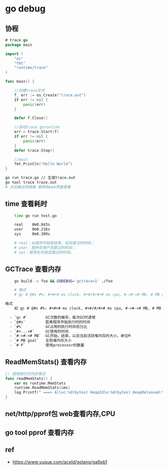 # go debug

## 协程

```go
# trace.go
package main

import (
    "os"
    "fmt"
    "runtime/trace"
)

func main() {

    //创建trace文件
    f, err := os.Create("trace.out")
    if err != nil {
        panic(err)
    }

    defer f.Close()

    //启动trace goroutine
    err = trace.Start(f)
    if err != nil {
        panic(err)
    }
    defer trace.Stop()

    //main
    fmt.Println("Hello World")
}
```

```bash
go run trace.go // 生成trace.out
go tool trace trace.out
# 点击输出的链接 跳转到web界面查看
```

## time 查看耗时

```bash
    time go run test.go

    real	0m0.843s
    user	0m0.216s
    sys	    0m0.389s

    # real：从程序开始到结束，实际度过的时间；
    # user：程序在用户态度过的时间；
    # sys：程序在内核态度过的时间。
```

## GCTrace 查看内存

```bash
    go build -o foo && GODEBUG='gctrace=1' ./foo

    # 格式
    # gc # @#s #%: #+#+# ms clock, #+#/#/#+# ms cpu, #->#-># MB, # MB goal, # P

```

```txt
格式
    如 gc # @#s #%: #+#+# ms clock, #+#/#/#+# ms cpu, #->#-># MB, # MB goal, # P

  - `gc #`        GC次数的编号，每次GC时递增  
  - `@#s`         距离程序开始执行时的时间  
  - `#%`          GC占用的执行时间百分比  
  - `#+...+#`     GC使用的时间  
  - `#->#-># MB`  GC开始，结束，以及当前活跃堆内存的大小，单位M  
  - `# MB goal`   全局堆内存大小  
  - `# P`         使用processor的数量  
```

## ReadMemStats() 查看内存

```go
// 调用即打印内存情况
func readMemStats() {   
    var ms runtime.MemStats
    runtime.ReadMemStats(&ms)
    log.Printf(" ===> Alloc:%d(bytes) HeapIdle:%d(bytes) HeapReleased:%d(bytes)", ms.Alloc, ms.HeapIdle, ms.HeapReleased)
}
```

## net/http/pprof包 web查看内存,CPU

## go tool pprof 查看内存

## ref

- <https://www.yuque.com/aceld/golang/ga6pb1>